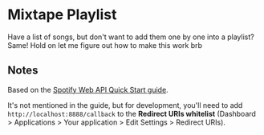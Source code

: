 # Mixtape Playlist
Have a list of songs, but don't want to add them one by one into a playlist? Same! Hold on let me figure out how to make this work brb

## Notes
Based on the [Spotify Web API Quick Start guide](https://developer.spotify.com/documentation/web-api/quick-start/).

It's not mentioned in the guide, but for development, you'll need to add `http://localhost:8888/callback` to the **Redirect URIs whitelist** (Dashboard > Applications > Your application > Edit Settings > Redirect URIs).